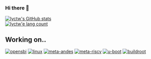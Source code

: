 ### Hi there 👋

<!--
**lyctw/lyctw** is a ✨ _special_ ✨ repository because its `README.md` (this file) appears on your GitHub profile.

Here are some ideas to get you started:


- 🌱 I’m currently learning ...
- 👯 I’m looking to collaborate on ...
- 🤔 I’m looking for help with ...
- 💬 Ask me about ...
- 📫 How to reach me: ...
- 😄 Pronouns: ...
- ⚡ Fun fact: ...
-->


[![lyctw's GitHub stats](https://github-readme-stats.vercel.app/api?username=lyctw&show_icons=true&theme=transparent&hide=stars)](https://github.com/lyctw)
<br/>
[![lyctw'e lang count](https://github-readme-stats.vercel.app/api/top-langs/?username=lyctw&langs_count=8&theme=transparent&layout=compact)](https://github.com/lyctw)
<br/>

## Working on..

[![opensbi](https://github-readme-stats.vercel.app/api/pin/?username=lyctw&repo=opensbi&theme=transparent)](https://github.com/riscv-software-src/opensbi)
[![linux](https://github-readme-stats.vercel.app/api/pin/?username=andestech&repo=linux&theme=transparent)](https://github.com/andestech/linux)
[![meta-andes](https://github-readme-stats.vercel.app/api/pin/?username=andestech&repo=meta-andes&theme=transparent)](https://github.com/andestech/meta-andes)
[![meta-riscv](https://github-readme-stats.vercel.app/api/pin/?username=lyctw&repo=meta-riscv&theme=transparent)](https://github.com/riscv/meta-riscv)
[![u-boot](https://github-readme-stats.vercel.app/api/pin/?username=u-boot&repo=u-boot&theme=transparent)](https://github.com/u-boot/u-boot)
[![buildroot](https://github-readme-stats.vercel.app/api/pin/?username=buildroot&repo=buildroot&theme=transparent)](https://github.com/buildroot/buildroot)

